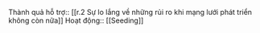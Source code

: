 Thành quả hỗ trợ:: [[r.2 Sự lo lắng về những rủi ro khi mạng lưới phát triển không còn nữa]]
Hoạt động:: [[Seeding]]
